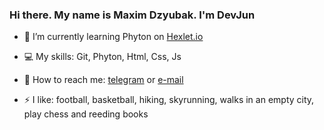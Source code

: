 ###  Hi there. My name is Maxim Dzyubak. I'm DevJun
<!--
**maxdzyubak/maxdzyubak** is a ✨ _special_ ✨ repository because its `README.md` (this file) appears on your GitHub profile.-->

<!-- - 🔭 I’m currently working on ... -->
- 🌱 I’m currently learning Phyton on <a href="https://hexlet.io">Hexlet.io</a>

- 💻 My skills: Git, Phyton, Html, Css, Js
<!-- - 👯 I’m looking to collaborate on ... -->
<!-- - 🤔 I’m looking for help with ... -->
<!-- - 💬 Ask me about ... -->
- 📩 How to reach me: <a href="https://t.me/maxdzyubak">telegram</a> or <a href="mailto: maxdzyubak@gmail.com">e-mail</a>
<!-- - 😄 Pronouns: ... -->
- ⚡ I like: football, basketball, hiking, skyrunning, walks in an empty city, play chess and reeding books
